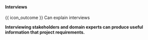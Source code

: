 <div id="title">

#### Interviews

</div>

<span id="prereqs"></span>

<span id="outcomes">{{ icon_outcome }} Can explain interviews</span>

<div id="body">

**Interviewing stakeholders and <trigger for="pop:interviews-domainExpert">domain experts</trigger> can produce useful information that project requirements.**

<popover id="pop:interviews-domainExpert" title="" placement="top">
  <div slot="content">
    <include src="../../common/definitions.md#def-domain-expert" />
  </div>
</popover>

</div>

<div id="extras">
</div>
